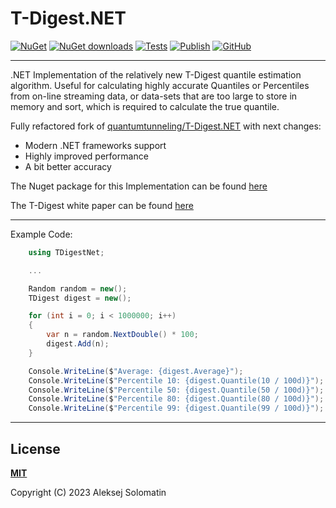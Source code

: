 [test-icon]:            https://github.com/ASolomatin/T-Digest.NET/actions/workflows/tests.yml/badge.svg?branch=main
[test-url]:             https://github.com/ASolomatin/T-Digest.NET/actions/workflows/tests.yml

[packaging-icon]:       https://github.com/ASolomatin/T-Digest.NET/actions/workflows/publish.yml/badge.svg
[packaging-url]:        https://github.com/ASolomatin/T-Digest.NET/actions/workflows/publish.yml

[license-icon]:         https://img.shields.io/github/license/ASolomatin/T-Digest.NET
[license-url]:          https://github.com/ASolomatin/T-Digest.NET/blob/master/LICENSE

[nuget-icon]:           https://img.shields.io/nuget/v/T-Digest.NET.svg
[nuget-url]:            https://www.nuget.org/packages/T-Digest.NET

[nuget-downloads-icon]: https://img.shields.io/nuget/dt/T-Digest.NET.svg
[nuget-downloads-url]: https://www.nuget.org/stats/packages/T-Digest.NET?groupby=Version

# T-Digest.NET

[![NuGet][nuget-icon]][nuget-url]
[![NuGet downloads][nuget-downloads-icon]][nuget-downloads-url]
[![Tests][test-icon]][test-url]
[![Publish][packaging-icon]][packaging-url]
[![GitHub][license-icon]][license-url]

----------------------------------------

.NET Implementation of the relatively new T-Digest quantile estimation algorithm. Useful for calculating highly accurate Quantiles or Percentiles from on-line streaming data, or data-sets that are too large to store in memory and sort, which is required to calculate the true quantile.

Fully refactored fork of [quantumtunneling/T-Digest.NET](https://github.com/quantumtunneling/T-Digest.NET) with next changes:
 - Modern .NET frameworks support
 - Highly improved performance
 - A bit better accuracy

The Nuget package for this Implementation can be found [here](https://www.nuget.org/packages/T-Digest.NET)

The T-Digest white paper can be found [here](https://github.com/tdunning/t-digest/blob/master/docs/t-digest-paper/histo.pdf)

----------------------------------------

Example Code:
```csharp
    using TDigestNet;

    ...

    Random random = new();
    TDigest digest = new();

    for (int i = 0; i < 1000000; i++)
    {
        var n = random.NextDouble() * 100;
        digest.Add(n);
    }

    Console.WriteLine($"Average: {digest.Average}");
    Console.WriteLine($"Percentile 10: {digest.Quantile(10 / 100d)}");
    Console.WriteLine($"Percentile 50: {digest.Quantile(50 / 100d)}");
    Console.WriteLine($"Percentile 80: {digest.Quantile(80 / 100d)}");
    Console.WriteLine($"Percentile 99: {digest.Quantile(99 / 100d)}");
```

----------------------------------------

## License

**[MIT][license-url]**

Copyright (C) 2023 Aleksej Solomatin
